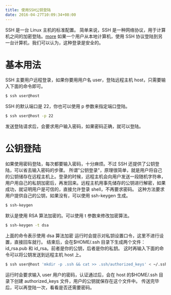 ```yaml
---
title: 使用SSH公钥登陆
date: 2016-04-27T10:09:34+08:00
---
```


SSH 是一台 Linux 主机的标准配置。
简单来说，SSH 是一种网络协议，用于计算机之间的加密登陆。[more](http://www.ruanyifeng.com/blog/2011/12/ssh_remote_login.html)
如果一个用户从本地计算机，使用 SSH 协议登陆到另一台计算机，我们可以认为，这种登录是安全的。


# 基本用法

SSH 主要用户远程登录，如果你要用用户名 user，登陆远程主机 host，只需要输入下面的命令即可。

```bash
$ ssh user@host
```

SSH 的默认端口是 22，你也可以使用 p 参数来指定端口登陆。

```bash
$ ssh user@host -p 22
```

发送登陆请求后，会要求用户输入密码，如果密码正确，就可以登陆。

# 公钥登陆

如果使用密码登陆，每次都要输入密码，十分麻烦。不过 SSH 还提供了公钥登陆，可以省去输入密码的步骤。
所谓"公钥登录"，原理很简单，就是用户将自己的公钥储存在远程主机上。登录的时候，远程主机会向用户发送一段随机字符串，用户用自己的私钥加密后，再发回来。远程主机用事先储存的公钥进行解密，如果成功，就证明用户是可信的，直接允许登录 shell，不再要求密码。
这种方法要求用户提供自己的公钥，如果没有，可以使用 ssh-keygen 生成。

```bash
$ ssh-keygen
```

默认是使用 RSA 算法加密的。可以使用 t 参数来修改加密算法。

```bash
$ ssh-keygen -t dsa
```

上面的命令表示使用 dsa 算法加密
运行时会提示对私钥设置口令，这里不进行设置，直接回车就行。
结束后，会在\$HOME/.ssh 目录下生成两个文件：id_rsa.pub 和 id_rsa。前者是你的公钥，后者是你的私钥。
这时再输入下面的命令可以将公钥发送到远程主机 host 上。

```bash
$ ssh user@host 'mkdir -p .ssh && cat >> .ssh/authorized_keys' < ~/.ssh/id_rsa.pub
```

运行时会要求输入 user 用户的密码，认证通过后，会在 host 的\$HOME/.ssh 目录下创建 authorized_keys 文件，用户的公钥就保存在这个文件中。
传送完毕后，可以再登陆一次，看看是否还需要密码。
